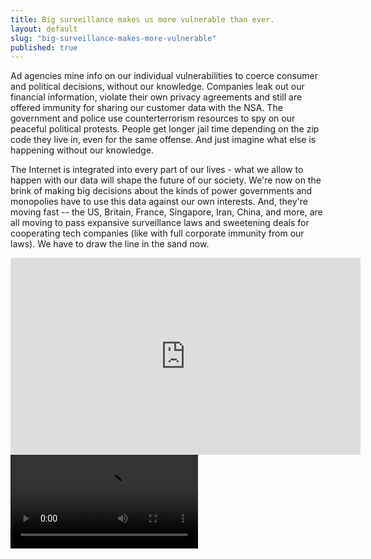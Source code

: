 ```yaml
---
title: Big surveillance makes us more vulnerable than ever.
layout: default
slug: "big-surveillance-makes-more-vulnerable"
published: true
---
```



Ad agencies mine info on our individual vulnerabilities to coerce consumer and political decisions, without our knowledge. Companies leak out our financial information, violate their own privacy agreements and still are offered immunity for sharing our customer data with the NSA. The government and police use counterterrorism resources to spy on our peaceful political protests. People get longer jail time depending on the zip code they live in, even for the same offense. And just imagine what else is happening without our knowledge.

The Internet is integrated into every part of our lives - what we allow to happen with our data will shape the future of our society. We're now on the brink of making big decisions about the kinds of power governments and monopolies have to use this data against our own interests. And, they're moving fast -- the US, Britain, France, Singapore, Iran, China, and more, are all moving to pass expansive surveillance laws and sweetening deals for cooperating tech companies (like with full corporate immunity from our laws). We have to draw the line in the sand now.

<div class="video-wrapper">
<div class="video-container">
    <iframe src="http://www.youtube.com/embed/2YsZoqwRnKE" frameborder="0" width="560" height="315"></iframe>
    <video src="#"></video>
</div>
</div>
